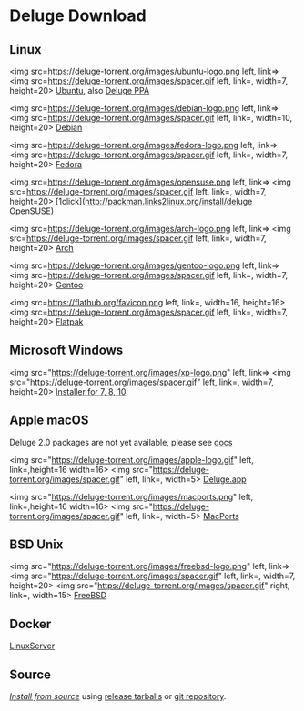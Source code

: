 # Deluge Download

## Linux

<img src=https://deluge-torrent.org/images/ubuntu-logo.png left, link=>
<img src=https://deluge-torrent.org/images/spacer.gif left, link=, width=7, height=20>
[Ubuntu](https://tinyurl.com/installdeluge), also [Deluge PPA](/installing/linux/ubuntu.md#deluge-ppa-repository)

<img src=https://deluge-torrent.org/images/debian-logo.png left, link=>
<img src=https://deluge-torrent.org/images/spacer.gif left, link=, width=10, height=20>
[Debian](https://packages.debian.org/search?searchon=names&keywords=deluge)

<img src=https://deluge-torrent.org/images/fedora-logo.png left, link=>
<img src=https://deluge-torrent.org/images/spacer.gif left, link=, width=7, height=20>
[Fedora](https://admin.fedoraproject.org/pkgdb/package/deluge/)

<img src=https://deluge-torrent.org/images/opensuse.png left, link=>
<img src=https://deluge-torrent.org/images/spacer.gif left, link=, width=7, height=20>
[1click](http://packman.links2linux.org/install/deluge OpenSUSE)

<img src=https://deluge-torrent.org/images/arch-logo.png left, link=>
<img src=https://deluge-torrent.org/images/spacer.gif left, link=, width=7, height=20>
[Arch](https://wiki.archlinux.org/index.php/Deluge)

<img src=https://deluge-torrent.org/images/gentoo-logo.png left, link=>
<img src=https://deluge-torrent.org/images/spacer.gif left, link=, width=7, height=20>
[Gentoo](http://packages.gentoo.org/package/net-p2p/deluge)

<img src=https://flathub.org/favicon.png left, link=, width=16, height=16>
<img src=https://deluge-torrent.org/images/spacer.gif left, link=, width=7, height=20>
[Flatpak](https://flathub.org/apps/details/org.deluge_torrent.deluge)


## Microsoft Windows

<img src="https://deluge-torrent.org/images/xp-logo.png" left, link=>
<img src="https://deluge-torrent.org/images/spacer.gif" left, link=, width=7, height=20>
[Installer for 7, 8, 10](https://ftp.osuosl.org/pub/deluge/windows/?C=M;O=D)

## Apple macOS

Deluge 2.0 packages are not yet available, please see [docs](https://deluge.readthedocs.io/en/latest/intro/01-install.html)

<img src="https://deluge-torrent.org/images/apple-logo.gif" left, link=,height=16 width=16>
<img src="https://deluge-torrent.org/images/spacer.gif" left, link=, width=5>
[Deluge.app](https://ftp.osuosl.org/pub/deluge/mac_osx/?C=M;O=D)

<img src="https://deluge-torrent.org/images/macports.png" left, link=,height=16 width=16>
<img src="https://deluge-torrent.org/images/spacer.gif" left, link=, width=5>
[MacPorts](https://dev.deluge-torrent.org/wiki/Installing/MacOSX#MacPorts)

## BSD Unix

<img src="https://deluge-torrent.org/images/freebsd-logo.png" left, link=>
<img src="https://deluge-torrent.org/images/spacer.gif" left, link=, width=7, height=20>
<img src="https://deluge-torrent.org/images/spacer.gif" right, link=, width=15>
[FreeBSD](https://www.freshports.org/net-p2p/deluge/)

## Docker

[LinuxServer](https://hub.docker.com/r/linuxserver/deluge)

## Source

[_Install from source_](/installing/source.md) using [release tarballs](https://ftp.osuosl.org/pub/deluge/source/?c=m;o=d) or [git repository](/development/git/gitrepo.md).

